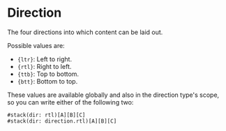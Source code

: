 # Direction

The four directions into which content can be laid out.

 Possible values are:
- `{ltr}`: Left to right.
- `{rtl}`: Right to left.
- `{ttb}`: Top to bottom.
- `{btt}`: Bottom to top.

These values are available globally and
also in the direction type's scope, so you can write either of the following
two:
```example
#stack(dir: rtl)[A][B][C]
#stack(dir: direction.rtl)[A][B][C]
```

